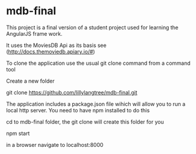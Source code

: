 # mdb-final 

This project is a final version of a student project used for
learning the AngularJS frame work.

It uses the MoviesDB Api as its basis see (http://docs.themoviedb.apiary.io/#)

To clone the application use the usual git clone command from a command tool

Create a new folder 

git clone https://github.com/lillylangtree/mdb-final.git

The application includes a package.json file wihich will allow you to run a 
local http server. You need to have npm installed to do this

cd to mdb-final folder, the git clone will create this folder for you

npm start

in a browser navigate to localhost:8000
